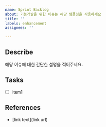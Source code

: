 ```yaml
---
name: Sprint Backlog
about: 기능개발을 위한 이슈는 해당 템플릿을 사용하세요
title: ''
labels: enhancement
assignees: ''

---
```


## Describe

해당 이슈에 대한 간단한 설명을 적어주세요.

## Tasks
- [ ] item1


## References
- [link text](link url)

